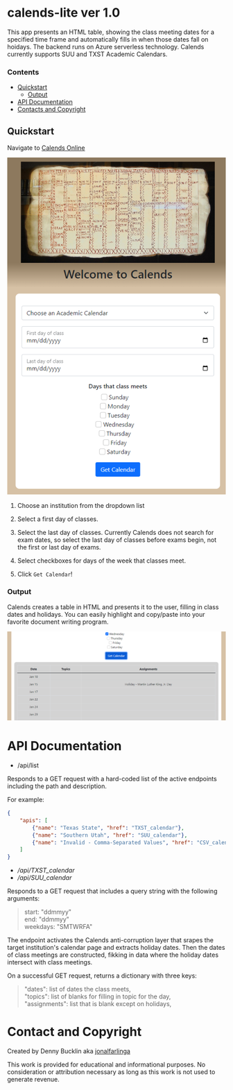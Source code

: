 # calends-lite ver 1.0
This app presents an HTML table, showing the class meeting dates for a specified time frame and automatically fills in when those dates fall on hoidays. The backend runs on Azure serverless technology. Calends currently supports SUU and TXST Academic Calendars.

### Contents

- [Quickstart](#quickstart)
  - [Output](#output)
- [API Documentation](#api-documentation)
- [Contacts and Copyright](#contact-and-copyright)

## Quickstart

Navigate to [Calends Online](https://calends.proficientdr.com)

![Calends App image](img\CalendsApp.png)

1. Choose an institution from the dropdown list

2. Select a first day of classes.

3. Select the last day of classes. Currently Calends does not search for exam dates, so select the last day of classes before exams begin, not the first or last day of exams.

4. Select checkboxes for days of the week that classes meet.

5. Click `Get Calendar`!

### Output

Calends creates a table in HTML and presents it to the user, filling in class dates and holidays. You can easily highlight and copy/paste into your favorite document writing program.

![CalendsOutput](img\CalendsOut.png)

# API Documentation

- /api/list

Responds to a GET request with a hard-coded list of the active endpoints including the path and description.

For example:

```json
{
    "apis": [
        {"name": "Texas State", "href": "TXST_calendar"},
        {"name": "Southern Utah", "href": "SUU_calendar"},
        {"name": "Invalid - Comma-Separated Values", "href": "CSV_calendar"}
    ]
}
```

- _/api/TXST_calendar_
- _/api/SUU_calendar_

Responds to a GET request that includes a query string with the following arguments:
>    start: "ddmmyy"<br>
>    end: "ddmmyy"<br>
>   weekdays: "SMTWRFA"<br>

The endpoint activates the Calends anti-corruption layer that srapes the target institution's calendar page and extracts holiday dates. Then the dates of class meetings are constructed, fikking in data where the holiday dates intersect with class meetings.

On a successful GET request, returns a dictionary with three keys:
>   "dates": list of dates the class meets,<br>
>   "topics": list of blanks for filling in topic for the day,<br>
>   "assignments": list that is blank except on holidays,<br>

# Contact and Copyright

Created by Denny Bucklin aka [jonalfarlinga](https://github.com/jonalfarlinga)

This work is provided for educational and informational purposes. No consideration or attribution necessary as long as this work is not used to generate revenue.
